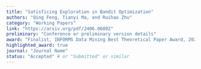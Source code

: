 ```yaml
---
title: "Satisficing Exploration in Bandit Optimization"
authors: "Qing Feng, Tianyi Ma, and Ruihao Zhu"
category: "Working Papers"
link: "https://arxiv.org/pdf/2406.06802"
preliminary: "Conference or preliminary version details"
award: "Finalist, INFORMS Data Mining Best Theoretical Paper Award, 2024"
highlighted_award: true
journal: "Journal Name"
status: "Accepted" # or "Submitted" or similar
---
```

